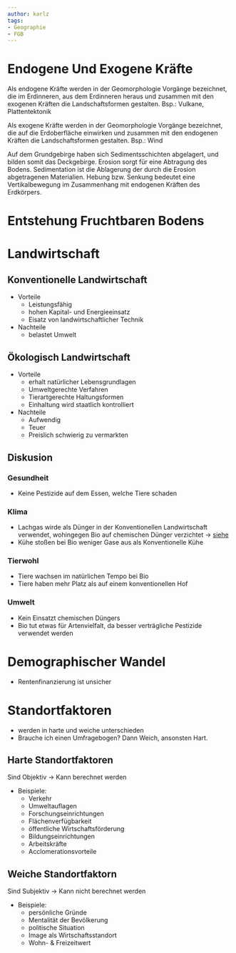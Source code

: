 ```yaml
---
author: karlz
tags:
- Geographie
- FGB
---
```


# Endogene Und Exogene Kräfte

Als endogene Kräfte werden in der Geomorphologie Vorgänge bezeichnet, die im Erdinneren, aus dem Erdinneren heraus und zusammen mit den exogenen Kräften die Landschaftsformen gestalten.
Bsp.: Vulkane, Plattentektonik

Als exogene Kräfte werden in der Geomorphologie Vorgänge bezeichnet, die auf die Erdoberfläche einwirken und zusammen mit den endogenen Kräften die Landschaftsformen gestalten.
Bsp.: Wind

Auf dem Grundgebirge haben sich Sedimentsschichten abgelagert, und bilden somit das Deckgebirge.
Erosion sorgt für eine Abtragung des Bodens. Sedimentation ist die Ablagerung der durch die Erosion abgetragenen Materialien.
Hebung bzw. Senkung bedeutet eine Vertikalbewegung im Zusammenhang mit endogenen Kräften des Erdkörpers.

# Entstehung Fruchtbaren Bodens

# Landwirtschaft

## Konventionelle Landwirtschaft

 - Vorteile
	- Leistungsfähig
	- hohen Kapital- und Energieeinsatz
	- Eisatz von landwirtschaftlicher Technik
 - Nachteile
	- belastet Umwelt

## Ökologisch Landwirtschaft

 - Vorteile
	- erhalt natürlicher Lebensgrundlagen
	- Umweltgerechte Verfahren
	- Tierartgerechte Haltungsformen
	- Einhaltung wird staatlich kontrolliert
 - Nachteile
	- Aufwendig
	- Teuer
	- Preislich schwierig zu vermarkten

## Diskusion

### Gesundheit

 - Keine Pestizide auf dem Essen, welche Tiere schaden

### Klima

 - Lachgas wirde als Dünger in der Konventionellen Landwirtschaft verwendet, wohingegen Bio auf chemischen Dünger verzichtet -> [siehe](#Umwelt)
 - Kühe stoßen bei Bio weniger Gase aus als Konventionelle Kühe

### Tierwohl

 - Tiere wachsen im natürlichen Tempo bei Bio
 - Tiere haben mehr Platz als auf einem konventionellen Hof

### Umwelt

 - Kein Einsatzt chemischen Düngers
 - Bio tut etwas für Artenvielfalt, da besser verträgliche Pestizide verwendet werden

# Demographischer Wandel

- Rentenfinanzierung ist unsicher

# Standortfaktoren

- werden in harte und weiche unterschieden
- Brauche ich einen Umfragebogen? Dann Weich, ansonsten Hart.

## Harte Standortfaktoren

Sind Objektiv -> Kann berechnet werden
- Beispiele:
	- Verkehr
	- Umweltauflagen
	- Forschungseinrichtungen
	- Flächenverfügbarkeit
	- öffentliche Wirtschaftsförderung
	- Bildungseinrichtungen
	- Arbeitskräfte
	- Acclomerationsvorteile

## Weiche Standortfaktorn

Sind Subjektiv -> Kann nicht berechnet werden
- Beispiele:
	- persönliche Gründe
	- Mentalität der Bevölkerung
	- politische Situation
	- Image als Wirtschaftsstandort
	- Wohn- & Freizeitwert
